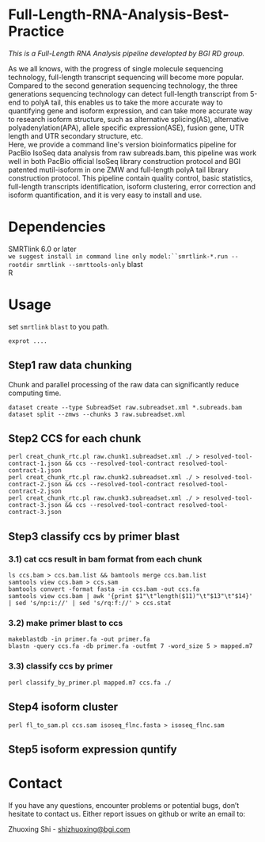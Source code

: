 # Full-Length-RNA-Analysis-Best-Practice
*This is a Full-Length RNA Analysis pipeline developted by BGI RD group.*

As we all knows, with the progress of single molecule sequencing technology, full-length transcript sequencing will become more popular. Compared to the second generation sequencing technology, the three generations sequencing technology can detect full-length transcript from 5-end to polyA tail, this enables us to take the more accurate way to quantifying gene and isoform expression, and can take more accurate way to research isoform structure, such as alternative splicing(AS), alternative polyadenylation(APA), allele specific expression(ASE), fusion gene, UTR length and UTR secondary structure, etc.   
Here, we provide a command line's version bioinformatics pipeline for PacBio IsoSeq data analysis from raw subreads.bam, this pipeline was work well in both PacBio official IsoSeq library construction protocol and BGI patented mutil-isoform in one ZMW and full-length polyA tail library construction protocol. This pipeline contain quality control, basic statistics, full-length transcripts identification, isoform clustering, error correction and isoform quantification, and it is very easy to install and use.   

# Dependencies   
SMRTlink 6.0 or later   
`we suggest install in command line only model:``smrtlink-*.run --rootdir smrtlink --smrttools-only`
blast   
R

# Usage
set `smrtlink` `blast` to you path.
```
exprot ....
```

## Step1 raw data chunking
Chunk and parallel processing of the raw data can significantly reduce computing time.
```
dataset create --type SubreadSet raw.subreadset.xml *.subreads.bam
dataset split --zmws --chunks 3 raw.subreadset.xml
```
## Step2 CCS for each chunk
```
perl creat_chunk_rtc.pl raw.chunk1.subreadset.xml ./ > resolved-tool-contract-1.json && ccs --resolved-tool-contract resolved-tool-contract-1.json   
perl creat_chunk_rtc.pl raw.chunk2.subreadset.xml ./ > resolved-tool-contract-2.json && ccs --resolved-tool-contract resolved-tool-contract-2.json  
perl creat_chunk_rtc.pl raw.chunk3.subreadset.xml ./ > resolved-tool-contract-3.json && ccs --resolved-tool-contract resolved-tool-contract-3.json  
```
## Step3 classify ccs by primer blast
### 3.1) cat ccs result in bam format from each chunk
```
ls ccs.bam > ccs.bam.list && bamtools merge ccs.bam.list
samtools view ccs.bam > ccs.sam
bamtools convert -format fasta -in ccs.bam -out ccs.fa 
samtools view ccs.bam | awk '{print $1"\t"length($11)"\t"$13"\t"$14}' | sed 's/np:i://' | sed 's/rq:f://' > ccs.stat 
```
### 3.2) make primer blast to ccs
```
makeblastdb -in primer.fa -out primer.fa
blastn -query ccs.fa -db primer.fa -outfmt 7 -word_size 5 > mapped.m7 
```
### 3.3) classify ccs by primer
```
perl classify_by_primer.pl mapped.m7 ccs.fa ./ 
```
## Step4 isoform cluster
```
perl fl_to_sam.pl ccs.sam isoseq_flnc.fasta > isoseq_flnc.sam 
```
## Step5 isoform expression quntify


# Contact
If you have any questions, encounter problems or potential bugs, don’t hesitate to contact us. Either report issues on github or write an email to:

Zhuoxing Shi - shizhuoxing@bgi.com
